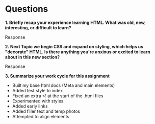 # Questions
**1. Briefly recap your experience learning HTML. What was old, new, interesting, or difficult to learn?**

Response

**2. Next Topic we begin CSS and expand on styling, which helps us "decorate" HTML. Is there anything you're anxious or excited to learn about in this new section?**

Response

**3. Summarize your work cycle for this assignment**

- Built my base html docs (Meta and main elements)
- Added test style to index
- Fixed an extra <! at the start of the .html files
- Experimented with styles
- Added early links
- Added filler text and temp photos
- Attempted to align elements
